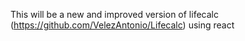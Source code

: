 This will be a new and improved version of lifecalc (https://github.com/VelezAntonio/Lifecalc) using react
